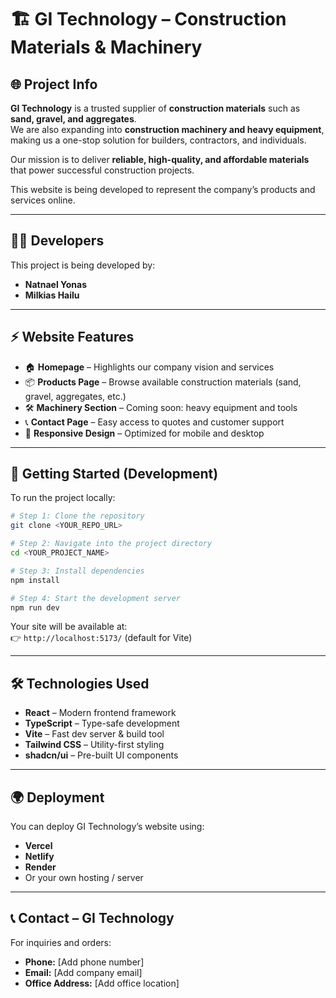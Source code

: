 # 🏗️ GI Technology – Construction Materials & Machinery

## 🌐 Project Info
**GI Technology** is a trusted supplier of **construction materials** such as **sand, gravel, and aggregates**.  
We are also expanding into **construction machinery and heavy equipment**, making us a one-stop solution for builders, contractors, and individuals.  

Our mission is to deliver **reliable, high-quality, and affordable materials** that power successful construction projects.  

This website is being developed to represent the company’s products and services online.

---

## 👨‍💻 Developers
This project is being developed by:  
- **Natnael Yonas**  
- **Milkias Hailu**  

---

## ⚡ Website Features
- 🏠 **Homepage** – Highlights our company vision and services  
- 📦 **Products Page** – Browse available construction materials (sand, gravel, aggregates, etc.)  
- 🛠️ **Machinery Section** – Coming soon: heavy equipment and tools  
- 📞 **Contact Page** – Easy access to quotes and customer support  
- 📱 **Responsive Design** – Optimized for mobile and desktop  

---

## 🚀 Getting Started (Development)
To run the project locally:

```sh
# Step 1: Clone the repository
git clone <YOUR_REPO_URL>

# Step 2: Navigate into the project directory
cd <YOUR_PROJECT_NAME>

# Step 3: Install dependencies
npm install

# Step 4: Start the development server
npm run dev
```

Your site will be available at:  
👉 `http://localhost:5173/` (default for Vite)  

---

## 🛠️ Technologies Used
- **React** – Modern frontend framework  
- **TypeScript** – Type-safe development  
- **Vite** – Fast dev server & build tool  
- **Tailwind CSS** – Utility-first styling  
- **shadcn/ui** – Pre-built UI components  

---

## 🌍 Deployment
You can deploy GI Technology’s website using:  
- **Vercel**  
- **Netlify**  
- **Render**  
- Or your own hosting / server  

---

## 📞 Contact – GI Technology
For inquiries and orders:  
- **Phone:** [Add phone number]  
- **Email:** [Add company email]  
- **Office Address:** [Add office location]  
